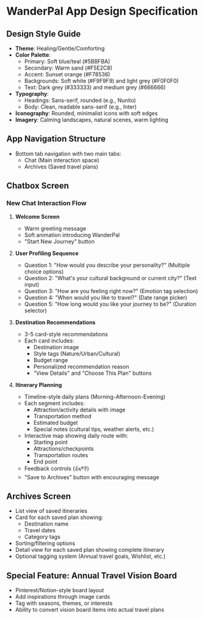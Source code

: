 # WanderPal App Design Specification

## Design Style Guide
- **Theme**: Healing/Gentle/Comforting
- **Color Palette**: 
  - Primary: Soft blue/teal (#5BBFBA)
  - Secondary: Warm sand (#F5E2C8)
  - Accent: Sunset orange (#F78536)
  - Backgrounds: Soft white (#F9F9F9) and light grey (#F0F0F0)
  - Text: Dark grey (#333333) and medium grey (#666666)
- **Typography**:
  - Headings: Sans-serif, rounded (e.g., Nunito)
  - Body: Clean, readable sans-serif (e.g., Inter)
- **Iconography**: Rounded, minimalist icons with soft edges
- **Imagery**: Calming landscapes, natural scenes, warm lighting

## App Navigation Structure
- Bottom tab navigation with two main tabs:
  - Chat (Main interaction space)
  - Archives (Saved travel plans)

## Chatbox Screen
### New Chat Interaction Flow
1. **Welcome Screen**
   - Warm greeting message
   - Soft animation introducing WanderPal
   - "Start New Journey" button

2. **User Profiling Sequence**
   - Question 1: "How would you describe your personality?" (Multiple choice options)
   - Question 2: "What's your cultural background or current city?" (Text input)
   - Question 3: "How are you feeling right now?" (Emotion tag selection)
   - Question 4: "When would you like to travel?" (Date range picker)
   - Question 5: "How long would you like your journey to be?" (Duration selector)

3. **Destination Recommendations**
   - 3-5 card-style recommendations
   - Each card includes:
     - Destination image
     - Style tags (Nature/Urban/Cultural)
     - Budget range
     - Personalized recommendation reason
     - "View Details" and "Choose This Plan" buttons

4. **Itinerary Planning**
   - Timeline-style daily plans (Morning-Afternoon-Evening)
   - Each segment includes:
     - Attraction/activity details with image
     - Transportation method
     - Estimated budget
     - Special notes (cultural tips, weather alerts, etc.)
   - Interactive map showing daily route with:
     - Starting point
     - Attractions/checkpoints
     - Transportation routes
     - End point
   - Feedback controls (👍/👎)
   - "Save to Archives" button with encouraging message

## Archives Screen
- List view of saved itineraries
- Card for each saved plan showing:
  - Destination name
  - Travel dates
  - Category tags
- Sorting/filtering options
- Detail view for each saved plan showing complete itinerary
- Optional tagging system (Annual travel goals, Wishlist, etc.)

## Special Feature: Annual Travel Vision Board
- Pinterest/Notion-style board layout
- Add inspirations through image cards
- Tag with seasons, themes, or interests
- Ability to convert vision board items into actual travel plans 
